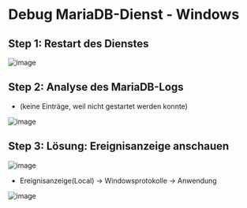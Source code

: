 # Debug MariaDB-Dienst - Windows 

## Step 1: Restart des Dienstes 

![image](https://github.com/user-attachments/assets/3c496eff-7a02-424e-a912-97b37c18facf)

## Step 2: Analyse des MariaDB-Logs 

  * (keine Einträge, weil nicht gestartet werden konnte)

![image](https://github.com/user-attachments/assets/1e659547-96b6-448b-8ee9-77868b4026e3)

## Step 3: Lösung: Ereignisanzeige anschauen 

![image](https://github.com/user-attachments/assets/994a77ba-848a-4b85-8040-a22967c7f742)

  * Ereignisanzeige(Local) -> Windowsprotokolle -> Anwendung 

![image](https://github.com/user-attachments/assets/eda6b1d4-789f-40e2-999f-39f5143aa6d0)

